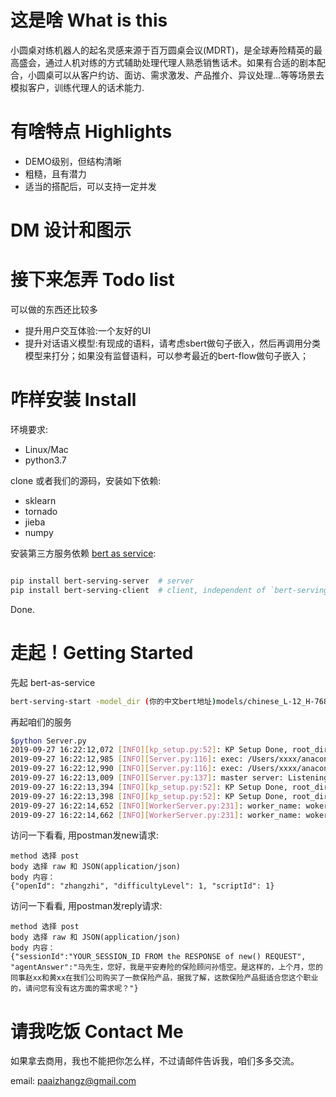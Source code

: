 # 这是啥 What is this

小圆桌对练机器人的起名灵感来源于百万圆桌会议(MDRT)，是全球寿险精英的最高盛会，通过人机对练的方式辅助处理代理人熟悉销售话术。如果有合适的剧本配合，小圆桌可以从客户约访、面访、需求激发、产品推介、异议处理...等等场景去模拟客户，训练代理人的话术能力.

# 有啥特点 Highlights
 * DEMO级别，但结构清晰
 * 粗糙，且有潜力
 * 适当的搭配后，可以支持一定并发
 
# DM 设计和图示
 
# 接下来怎弄 Todo list
 可以做的东西还比较多
  * 提升用户交互体验:一个友好的UI
  * 提升对话语义模型:有现成的语料，请考虑sbert做句子嵌入，然后再调用分类模型来打分；如果没有监督语料，可以参考最近的bert-flow做句子嵌入；

# 咋样安装 Install
环境要求:
 * Linux/Mac
 * python3.7

clone 或者我们的源码，安装如下依赖:
 * sklearn
 * tornado
 * jieba
 * numpy


安装第三方服务依赖 [bert as service](https://github.com/hanxiao/bert-as-service/blob/master/README.md]):
```bash

pip install bert-serving-server  # server
pip install bert-serving-client  # client, independent of `bert-serving-server`

```

Done.


# 走起！Getting Started

先起 bert-as-service
``` bash
bert-serving-start -model_dir (你的中文bert地址)models/chinese_L-12_H-768_A-12/ -num_worker=1 # num_worker 看需要增加
```

再起咱们的服务
```bash
$python Server.py
2019-09-27 16:22:12,072 [INFO][kp_setup.py:52]: KP Setup Done, root_dir:[/Users/xxxx/opdir/PycharmProjects/LittleRoundTable]
2019-09-27 16:22:12,985 [INFO][Server.py:116]: exec: /Users/xxxx/anaconda3/bin/python /Users/xxxx/opdir/PycharmProjects/LittleRoundTable/src/WorkerServer.py --port=10811 --worker_name=woker_10811
2019-09-27 16:22:12,990 [INFO][Server.py:116]: exec: /Users/xxxx/anaconda3/bin/python /Users/xxxx/opdir/PycharmProjects/LittleRoundTable/src/WorkerServer.py --port=10812 --worker_name=woker_10812
2019-09-27 16:22:13,009 [INFO][Server.py:137]: master server: Listening port: 10810, worker num: 2
2019-09-27 16:22:13,394 [INFO][kp_setup.py:52]: KP Setup Done, root_dir:[/Users/xxxx/opdir/PycharmProjects/LittleRoundTable]
2019-09-27 16:22:13,398 [INFO][kp_setup.py:52]: KP Setup Done, root_dir:[/Users/xxxx/opdir/PycharmProjects/LittleRoundTable]
2019-09-27 16:22:14,652 [INFO][WorkerServer.py:231]: worker_name: woker_10811 Listening port: 10811
2019-09-27 16:22:14,662 [INFO][WorkerServer.py:231]: worker_name: woker_10812 Listening port: 10812
```

访问一下看看, 用postman发new请求:
```
method 选择 post
body 选择 raw 和 JSON(application/json)
body 内容：
{"openId": "zhangzhi", "difficultyLevel": 1, "scriptId": 1}
```
访问一下看看, 用postman发reply请求:
```
method 选择 post
body 选择 raw 和 JSON(application/json)
body 内容：
{"sessionId":"YOUR_SESSION_ID FROM the RESPONSE of new() REQUEST", "agentAnswer":"马先生，您好，我是平安寿险的保险顾问孙悟空。是这样的，上个月，您的同事赵xx和黄xx在我们公司购买了一款保险产品，据我了解，这款保险产品挺适合您这个职业的，请问您有没有这方面的需求呢？"}
```

# 请我吃饭 Contact Me
如果拿去商用，我也不能把你怎么样，不过请邮件告诉我，咱们多多交流。

email: paaizhangz@gmail.com

